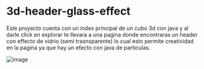 # 3d-header-glass-effect
Este proyecto cuenta con un index principal de un cubo 3d con java y al darle click en explorar te llevara a una pagina donde encontraras un header con effecto de vidrio (semi trasnsparente) lo cual esto permite creatividad en la pagina ya que hay un efecto con java de particulas.

![image](https://github.com/Tupacdiaz/3d-header-glass-effect/assets/148492794/d423a3e7-cd4a-4f9f-9e9f-e1c048e28995)
